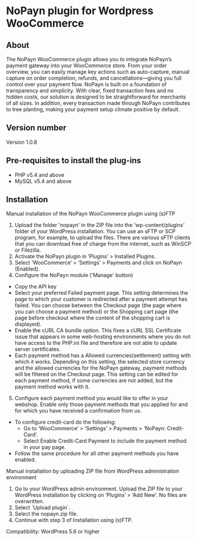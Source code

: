 # NoPayn plugin for Wordpress WooCommerce

## About
The NoPayn WooCommerce plugin allows you to integrate NoPayn’s payment gateway into your WooCommerce store. From your order overview, you can easily manage key actions such as auto-capture, manual capture on order completion, refunds, and cancellations—giving you full control over your payment flow.
NoPayn is built on a foundation of transparency and simplicity. With clear, fixed transaction fees and no hidden costs, our solution is designed to be straightforward for merchants of all sizes. In addition, every transaction made through NoPayn contributes to tree planting, making your payment setup climate positive by default.

## Version number
Version 1.0.8

## Pre-requisites to install the plug-ins
* PHP v5.4 and above
* MySQL v5.4 and above

## Installation
Manual installation of the NoPayn WooCommerce plugin using (s)FTP

1. Upload the folder 'nopayn' in the ZIP file into the 'wp-content/plugins' folder of your WordPress installation.
   You can use an sFTP or SCP program, for example, to upload the files. There are various sFTP clients that you can download free of charge from the internet, such as WinSCP or Filezilla.
2. Activate the NoPayn plugin in ‘Plugins’ > Installed Plugins.
3. Select ‘WooCommerce’ > ‘Settings’ > Payments and click on NoPayn (Enabled).
4. Configure the NoPayn module ('Manage' button)
- Copy the API key
- Select your preferred Failed payment page. This setting determines the page to which your customer is redirected after a payment attempt has failed. You can choose between the Checkout page (the page where you can choose a payment method) or the Shopping cart page (the page before checkout where the content of the shopping cart is displayed).
- Enable the cURL CA bundle option.
  This fixes a cURL SSL Certificate issue that appears in some web-hosting environments where you do not have access to the PHP.ini file and therefore are not able to update server certificates.
- Each payment method has a Allowed currencies(settlement) setting with which it works. Depending on this setting, the selected store currency and the allowed currencies for the NoPayn gateway, payment methods will be filtered on the Checkout page. This setting can be edited for each payment method, if some currencies are not added, but the payment method works with it.
5. Configure each payment method you would like to offer in your webshop.
   Enable only those payment methods that you applied for and for which you have received a confirmation from us.
- To configure credit-card do the following:
	- Go to ‘WooCommerce’ > ‘Settings’ > Payments > ‘NoPayn: Credit-Card’.
	- Select Enable Credit-Card Payment to include the payment method in your pay page.
- Follow the same procedure for all other payment methods you have enabled.

Manual installation by uploading ZIP file from WordPress administration environment

1. Go to your WordPress admin environment. Upload the ZIP file to your WordPress installation by clicking on ‘Plugins’ > ‘Add New’. No files are overwritten.
2. Select ´Upload plugin´.
3. Select the nopayn.zip file.
4. Continue with step 3 of Installation using (s)FTP.

Compatibility: WordPress 5.6 or higher